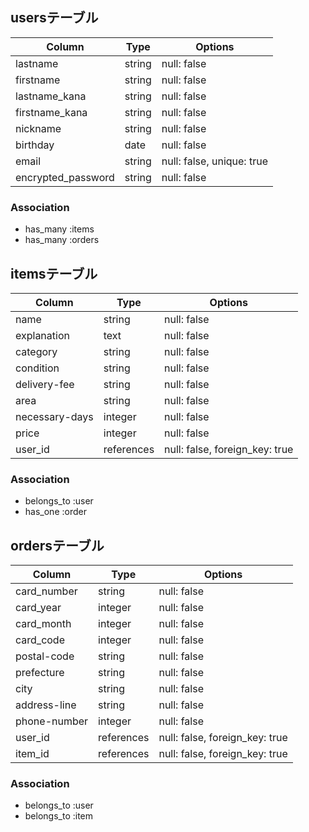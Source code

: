 ## usersテーブル

| Column             | Type    | Options                   |
| ------------------ | ------- | ------------------------- |
| lastname           | string  | null: false               |
| firstname          | string  | null: false               |
| lastname_kana      | string  | null: false               |
| firstname_kana     | string  | null: false               |
| nickname           | string  | null: false               |
| birthday           | date    | null: false               |
| email              | string  | null: false, unique: true |
| encrypted_password | string  | null: false               |

### Association

- has_many :items
- has_many :orders

## itemsテーブル

| Column         | Type       | Options                        |
| -------------- | ---------- | ------------------------------ |
| name           | string     | null: false                    |
| explanation    | text       | null: false                    |
| category       | string     | null: false                    |
| condition      | string     | null: false                    |
| delivery-fee   | string     | null: false                    |
| area           | string     | null: false                    |
| necessary-days | integer    | null: false                    |
| price          | integer    | null: false                    |
| user_id        | references | null: false, foreign_key: true |

### Association

- belongs_to :user
- has_one :order

## ordersテーブル

| Column       | Type       | Options                        |
| ------------ | ---------- | ------------------------------ |
| card_number  | string     | null: false                    |
| card_year    | integer    | null: false                    |
| card_month   | integer    | null: false                    |
| card_code    | integer    | null: false                    |
| postal-code  | string     | null: false                    |
| prefecture   | string     | null: false                    |
| city         | string     | null: false                    |
| address-line | string     | null: false                    |
| phone-number | integer    | null: false                    |
| user_id      | references | null: false, foreign_key: true |
| item_id      | references | null: false, foreign_key: true |

### Association

- belongs_to :user
- belongs_to :item